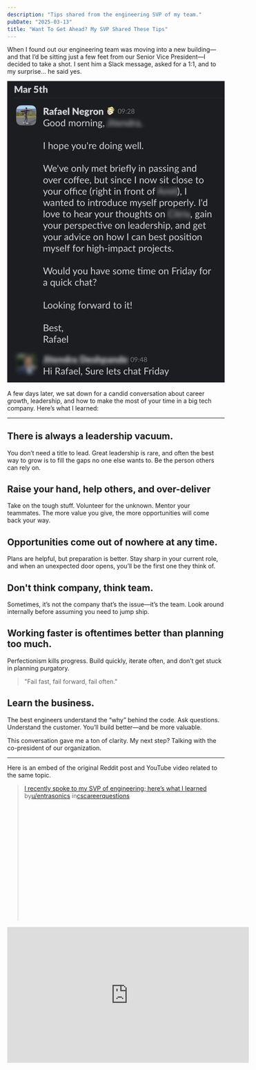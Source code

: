 ```yaml
---
description: "Tips shared from the engineering SVP of my team."
pubDate: "2025-03-13"
title: "Want To Get Ahead? My SVP Shared These Tips"
---
```


When I found out our engineering team was moving into a new building—and that I’d be sitting just a few feet from our Senior Vice President—I decided to take a shot. I sent him a Slack message, asked for a 1:1, and to my surprise… he said yes.

![Slack message](../src/assets/slack-jitendra.png)

A few days later, we sat down for a candid conversation about career growth, leadership, and how to make the most of your time in a big tech company. Here’s what I learned:

---

## There is always a leadership vacuum.

You don’t need a title to lead. Great leadership is rare, and often the best way to grow is to fill the gaps no one else wants to. Be the person others can rely on.

## Raise your hand, help others, and over-deliver

Take on the tough stuff. Volunteer for the unknown. Mentor your teammates. The more value you give, the more opportunities will come back your way.

## Opportunities come out of nowhere at any time.

Plans are helpful, but preparation is better. Stay sharp in your current role, and when an unexpected door opens, you’ll be the first one they think of.

## Don't think company, think team.

Sometimes, it’s not the company that’s the issue—it’s the team. Look around internally before assuming you need to jump ship.

## Working faster is oftentimes better than planning too much.

Perfectionism kills progress. Build quickly, iterate often, and don’t get stuck in planning purgatory.

> "Fail fast, fail forward, fail often."

## Learn the business.

The best engineers understand the “why” behind the code. Ask questions. Understand the customer. You’ll build better—and be more valuable.

This conversation gave me a ton of clarity. My next step? Talking with the co-president of our organization.

---

Here is an embed of the original Reddit post and YouTube video related to the same topic.

<blockquote class="reddit-embed-bq" style="height:316px" data-embed-locale="en-EN" data-embed-height="316"><a href="https://www.reddit.com/r/cscareerquestions/comments/1jad1e2/i_recently_spoke_to_my_svp_of_engineering_heres/">I recently spoke to my SVP of engineering; here’s what I learned</a><br> by<a href="https://www.reddit.com/user/entrasonics/">u/entrasonics</a> in<a href="https://www.reddit.com/r/cscareerquestions/">cscareerquestions</a></blockquote><script async="" src="https://embed.reddit.com/widgets.js" charset="UTF-8"></script>

<iframe width="560" height="315" class="mt-5 w-full" src="https://www.youtube.com/embed/jtSYf1hYjFE?si=uzCWw3wXzzoIdHwm" title="YouTube video player" frameborder="0" allow="accelerometer; autoplay; clipboard-write; encrypted-media; gyroscope; picture-in-picture; web-share" referrerpolicy="strict-origin-when-cross-origin" allowfullscreen></iframe>
